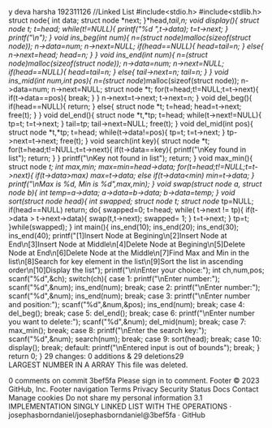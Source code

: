 y deva harsha
192311126
//Linked List
#include<stdio.h>
#include<stdlib.h>
struct node{
	int data;
	struct node *next;
}*head,*tail,*n;
void display(){
	struct node *t;
	t=head;
	while(t!=NULL){
		printf("%d ",t->data);
		t=t->next;
	}
	printf("\n");
}
void ins_beg(int num){
	n=(struct node*)malloc(sizeof(struct node));
	n->data=num;
	n->next=NULL;
	if(head==NULL){
		head=tail=n;
	}
	else{
		n->next=head;
		head=n;
	}
}
void ins_end(int num){
	n=(struct node*)malloc(sizeof(struct node));
	n->data=num;
	n->next=NULL;
	if(head==NULL){
		head=tail=n;
	}
	else{
		tail->next=n;
		tail=n;
	}
}
void ins_mid(int num,int pos){
	n=(struct node*)malloc(sizeof(struct node));
	n->data=num;
	n->next=NULL;
	struct node *t;
	for(t=head;t!=NULL;t=t->next){
		if(t->data==pos){
			break;
		}
	}
	n->next=t->next;
	t->next=n;
}
void del_beg(){
	if(head==NULL){
		return;
	}
	else{
		struct node *t;
		t=head;
		head=t->next;
		free(t);
	}
}
void del_end(){
	struct node *t,*tp;
	t=head;
	while(t->next!=NULL){
		tp=t;
		t=t->next;
	}
	tail=tp;
	tail->next=NULL;
	free(t);
}
void del_mid(int pos){
	struct node *t,*tp;
	t=head;
	while(t->data!=pos){
		tp=t;
		t=t->next;
	}
	tp->next=t->next;
	free(t);
}
void search(int key){
	struct node *t;
	for(t=head;t!=NULL;t=t->next){
		if(t->data==key){
			printf("\nKey found in list");
			return;
		}
	}
	printf("\nKey not found in list");
	return;
}
void max_min(){
	struct node *t;
	int max,min;
	max=min=head->data;
	for(t=head;t!=NULL;t=t->next){
		if(t->data>max)
		max=t->data;
		else if(t->data<min)
		min=t->data;
	}
	printf("\nMax is %d, Min is %d",max,min);
}
void swap(struct node *a, struct node *b){
	int temp=a->data;
	a->data=b->data;
	b->data=temp;
}
void sort(struct node* head){
    int swapped;
    struct node* t;
    struct node* tp=NULL;
    if(head==NULL)
        return;
    do{
        swapped=0;
        t=head;
        while( t->next != tp){
            if(t->data > t->next->data){
                swap(t,t->next);
                swapped= 1;
            }
            t=t->next;
        }
        tp=t;
    }while(swapped);
}
int main(){
	ins_end(10);
	ins_end(20);
	ins_end(30);
	ins_end(40);
	printf("[1]Insert Node at Begining\n[2]Insert Node at End\n[3]Insert Node at Middle\n[4]Delete Node at Begining\n[5]Delete Node at End\n[6]Delete Node at the Middle\n[7]Find Max and Min in the list\n[8]Search for key element in the list\n[9]Sort the list in ascending order\n[10]Display the list");
	printf("\n\nEnter your choice:");
	int ch,num,pos;
	scanf("%d",&ch);
	switch(ch){
		case 1:
			printf("\nEnter number:");
			scanf("%d",&num);
			ins_end(num);
			break;
		case 2:
			printf("\nEnter number:");
			scanf("%d",&num);
			ins_end(num);
			break;
		case 3:
			printf("\nEnter number and position:");
			scanf("%d",&num,&pos);
			ins_end(num);
			break;
		case 4:
			del_beg();
			break;
		case 5:
			del_end();
			break;
		case 6:
			printf("\nEnter number you want to delete:");
			scanf("%d",&num);
			del_mid(num);
			break;
		case 7:
			max_min();
			break;
		case 8:
			printf("\nEnter the search key:");
			scanf("%d",&num);
			search(num);
			break;
		case 9:
			sort(head);
			break;
		case 10:
			display();
			break;
		default:
			printf("\nEntered input is out of bounds");
			break;
		}
	return 0;
}
 29 changes: 0 additions & 29 deletions29  
LARGEST NUMBER IN A ARRAY
This file was deleted.

0 comments on commit 3bef5fa
Please sign in to comment.
Footer
© 2023 GitHub, Inc.
Footer navigation
Terms
Privacy
Security
Status
Docs
Contact
Manage cookies
Do not share my personal information
3.1 IMPLEMENTATION SINGLY LINKED LIST WITH THE OPERATIONS · josephasborndaniel/josephasborndaniel@3bef5fa · GitHub

